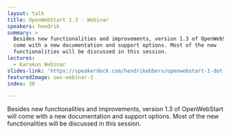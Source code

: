 ```yaml
---
layout: talk
title: OpenWebStart 1.3 - Webinar
speakers: hendrik
summary: >
  Besides new functionalities and improvements, version 1.3 of OpenWebStart will
  come with a new documentation and support options. Most of the new
  functionalities will be discussed in this session.
lectures:
  - Karakun Webinar
slides-link: 'https://speakerdeck.com/hendrikebbers/openwebstart-1-dot-3-webinar'
featuredImage: ows-webinar-2
index: 30

---
```


Besides new functionalities and improvements, version 1.3 of OpenWebStart will come with a new documentation and support options. Most of the new functionalities will be discussed in this session.
